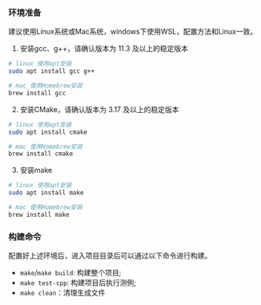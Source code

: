 ### 环境准备

建议使用Linux系统或Mac系统，windows下使用WSL，配置方法和Linux一致。

1. 安装gcc、g++，请确认版本为 11.3 及以上的稳定版本

``` bash
# linux 使用apt安装
sudo apt install gcc g++

# mac 使用Homebrew安装
brew install gcc
```

2. 安装CMake，请确认版本为 3.17 及以上的稳定版本

``` bash
# linux 使用apt安装
sudo apt install cmake

# mac 使用Homebrew安装
brew install cmake
```

3. 安装make

``` bash
# linux 使用apt安装
sudo apt install make

# mac 使用Homebrew安装
brew install make
```

### 构建命令

配置好上述环境后，进入项目目录后可以通过以下命令进行构建。

- `make`/`make build`: 构建整个项目;
- `make test-cpp`: 构建项目后执行测例;
- `make clean`：清理生成文件
